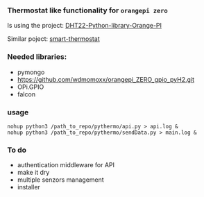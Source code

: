 ### Thermostat like functionality for `orangepi zero`

Is using the project: [DHT22-Python-library-Orange-PI](https://github.com/ionutpi/DHT22-Python-library-Orange-PI)

Similar poject: [smart-thermostat](https://github.com/szlaci83/smart-thermostat)

### Needed libraries:
* pymongo
* https://github.com/wdmomoxx/orangepi_ZERO_gpio_pyH2.git
* OPi.GPIO
* falcon

### usage
```
nohup python3 /path_to_repo/pythermo/api.py > api.log &
nohup python3 /path_to_repo/pythermo/sendData.py > main.log &
```

### To do
* authentication middleware for API
* make it dry
* multiple senzors management
* installer
